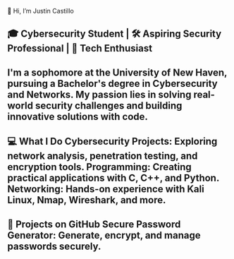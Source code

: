 👋 Hi, I’m Justin Castillo

🎓 Cybersecurity Student | 🛠️ Aspiring Security Professional | 🔐 Tech Enthusiast
-----------------------------------------------------------------------------------
I'm a sophomore at the University of New Haven, pursuing a Bachelor's degree in Cybersecurity and Networks. My passion lies in solving real-world security challenges and building innovative solutions with code.
-----------------------------------------------------------------------------------
💻 What I Do
Cybersecurity Projects: Exploring network analysis, penetration testing, and encryption tools.
Programming: Creating practical applications with C, C++, and Python.
Networking: Hands-on experience with Kali Linux, Nmap, Wireshark, and more.
-----------------------------------------------------------------------------------
🌟 Projects on GitHub
Secure Password Generator: Generate, encrypt, and manage passwords securely.
-----------------------------------------------------------------------------------
